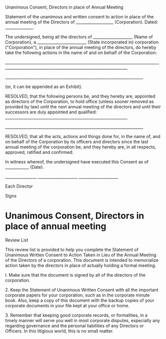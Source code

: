 Unanimous Consent, Directors in place of Annual Meeting

Statement of the unanimous and written consent to action in place of the
annual meeting of the Directors of
\_\_\_\_\_\_\_\_\_\_\_\_\_\_\_\_\_\_\_ (Corporation). Dated:
\_\_\_\_\_\_\_\_\_\_\_\_\_\_.

The undersigned, being all the directors of
\_\_\_\_\_\_\_\_\_\_\_\_\_\_\_\_\_\_\_\_ (Name of Corporation), a
\_\_\_\_\_\_\_\_\_\_\_\_\_\_\_\_\_\_\_\_\_\_\_\_\_ (State incorporated
in) corporation (\"Corporation\"), in place of the annual meeting of the
directors, do hereby take the following actions in the name of and on
behalf of the Corporation:

\_\_\_\_\_\_\_\_\_\_\_\_\_\_\_\_\_\_\_\_\_\_\_\_\_\_\_\_\_\_\_\_\_\_\_\_\_\_\_\_\_\_\_\_\_\_\_\_\_\_\_\_\_\_\_\_\_\_\_\_\_\_\_\_\_\_\_\_\_\_\_\_\_\_\_\_\_\_\_\_\_\_\_\_\_\_\_\_\_\_\_\_\_\_\_\_\_\_\_\_\_\_\_\_\_\_\_\_\_\_\_\_\_\_\_\_\_\_\_\_\_\_\_\_\_\_\_\_\_\_\_\_\_\_\_\_\_\_\_\_

\_\_\_\_\_\_\_\_\_\_\_\_\_\_\_\_\_\_\_\_\_\_\_\_\_\_\_\_\_\_\_\_\_\_\_\_\_\_\_\_\_\_\_\_\_\_\_\_\_\_\_\_\_\_\_\_\_\_\_\_\_\_\_\_\_\_\_\_\_\_

(or, it can be appended as an Exhibit).

RESOLVED, that the following persons be, and they hereby are, appointed
as directors of the Corporation, to hold office (unless sooner removed
as provided by law) until the next annual meeting of the directors and
until their successors are duly appointed and qualified:
\_\_\_\_\_\_\_\_\_\_\_\_\_\_\_\_\_\_\_\_\_\_\_\_\_\_\_\_\_\_\_\_\_\_\_\_\_\_\_\_\_\_\_\_\_\_\_\_\_\_\_\_\_\_\_\_\_\_\_\_\_\_

\_\_\_\_\_\_\_\_\_\_\_\_\_\_\_\_\_\_\_\_\_\_\_\_\_\_\_\_\_\_\_\_\_\_\_\_\_\_\_\_\_\_\_\_\_\_\_\_\_\_\_\_\_\_\_\_\_\_\_\_\_\_\_\_\_\_\_\_\_\_

RESOLVED, that all the acts, actions and things done for, in the name
of, and on behalf of the Corporation by its officers and directors since
the last annual meeting of the corporation be, and they hereby are, in
all respects, approved, ratified and confirmed.

In witness whereof, the undersigned have executed this Consent as of
\_\_\_\_\_\_\_\_\_\_\_\_ (Date).

\_\_\_\_\_\_\_\_\_\_\_\_\_\_\_\_
\_\_\_\_\_\_\_\_\_\_\_\_\_\_\_\_\_\_\_\_
\_\_\_\_\_\_\_\_\_\_\_\_\_\_\_\_\_\_\_\_

Each Director

Signs

# Unanimous Consent, Directors in place of annual meeting

Review List

This review list is provided to help you complete the Statement of
Unanimous Written Consent to Action Taken in Lieu of the Annual Meeting
of the Directors of a corporation. This document is intended to
memorialize action taken by the directors in place of actually holding a
formal meeting.

I. Make sure that the document is signed by all of the directors of the
corporation.

2\. Keep the Statement of Unanimous Written Consent with all the
important corporate papers for your corporation, such as in the
corporate minute book. Also, keep a copy of this document with the
backup copies of your corporate documents in your file kept at your
office or home.

3\. Remember that keeping good corporate records, or formalities, in a
timely manner will serve you well in most corporate disputes, especially
any regarding governance and the personal liabilities of any Directors
or Officers. In this litigious world, this is no small matter.
